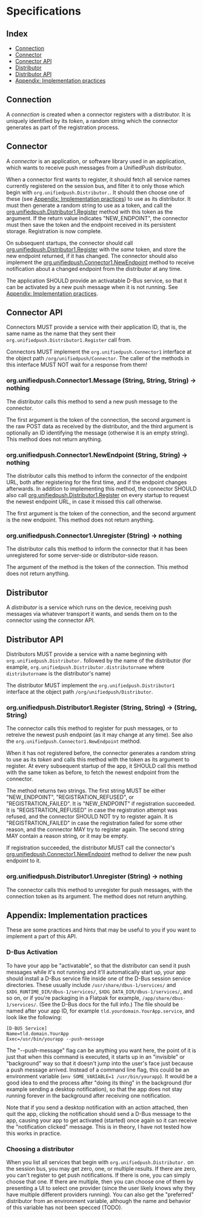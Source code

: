 # Specifications

## Index

* [Connection](#connection)
* [Connector](#connector)
* [Connector API](#connector-API)
* [Distributor](#distributor)
* [Distributor API](#distributor-api)
* [Appendix: Implementation practices](#appendix-implementation-practices)

## Connection

A *connection* is created when a connector registers with a distributor. It is uniquely identified by its *token*, a random string which the connector generates as part of the registration process.

## Connector

A *connector* is an application, or software library used in an application, which wants to receive push messages from a UnifiedPush distributor.

When a connector first wants to register, it should fetch all service names currently registered on the session bus, and filter it to only those which begin with `org.unifiedpush.Distributor.`. It should then choose one of these (see [Appendix: Implementation practices](#appendix-implementation-practices)) to use as its distributor. It must then generate a random string to use as a token, and call the [org.unifiedpush.Distributor1.Register](#orgunifiedpushdistributor1register-string--string-string) method with this token as the argument. If the return value indicates "NEW_ENDPOINT", the connector must then save the token and the endpoint received in its persistent storage. Registration is now complete.

On subsequent startups, the connector should call [org.unifiedpush.Distributor1.Register](#orgunifiedpushdistributor1register-string--string-string) with the *same* token, and store the new endpoint returned, if it has changed. The connector should also implement the [org.unifiedpush.Connector1.NewEndpoint](#orgunifiedpushconnector1newendpoint-string-string--nothing) method to receive notification about a changed endpoint from the distributor at any time.

The application SHOULD provide an activatable D-Bus service, so that it can be activated by a new push message when it is not running. See [Appendix: Implementation practices](#appendix-implementation-practices).

## Connector API

Connectors MUST provide a service with their application ID, that is, the same name as the name that they sent their `org.unifiedpush.Distributor1.Register` call from.

Connectors MUST implement the `org.unifiedpush.Connector1` interface at the object path `/org/unifiedpush/Connector`. The caller of the methods in this interface MUST NOT wait for a response from them!

### org.unifiedpush.Connector1.Message (String, String, String) → nothing

The distributor calls this method to send a new push message to the connector.

The first argument is the token of the connection, the second argument is the raw POST data as received by the distributor, and the third argument is optionally an ID identifying the message (otherwise it is an empty string). This method does not return anything.

### org.unifiedpush.Connector1.NewEndpoint (String, String) → nothing

The distributor calls this method to inform the connector of the endpoint URL, both after registering for the first time, and if the endpoint changes afterwards. In addition to implementing this method, the connector SHOULD also call [org.unifiedpush.Distributor1.Register](#orgunifiedpushdistributor1register-string--string-string) on every startup to request the newest endpoint URL, in case it missed this call otherwise.

The first argument is the token of the connection, and the second argument is the new endpoint. This method does not return anything.

### org.unifiedpush.Connector1.Unregister (String) → nothing

The distributor calls this method to inform the connector that it has been unregistered for some server-side or distributor-side reason.

The argument of the method is the token of the connection. This method does not return anything.

## Distributor

A *distributor* is a service which runs on the device, receiving push messages via whatever transport it wants, and sends them on to the connector using the connector API.

## Distributor API

Distributors MUST provide a service with a name beginning with `org.unifiedpush.Distributor.` followed by the name of the distributor (for example, `org.unifiedpush.Distributor.distributorname` where `distributorname` is the distributor's name)

The distributor MUST implement the `org.unifiedpush.Distributor1` interface at the object path `/org/unifiedpush/Distributor`.

### org.unifiedpush.Distributor1.Register (String, String) → (String, String)

The connector calls this method to register for push messages, or to retreive the newest push endpoint (as it may change at any time). See also the `org.unifiedpush.Connector1.NewEndpoint` method.

When it has not registered before, the connector generates a random string to use as its *token* and calls this method with the token as its argument to register. At every subsequent startup of the app, it SHOULD call this method with the same token as before, to fetch the newest endpoint from the connector.

The method returns two strings. The first string MUST be either "NEW_ENDPOINT", "REGISTRATION_REFUSED", or "REGISTRATION_FAILED". It is "NEW_ENDPOINT" if registration succeeded. It is "REGISTRATION_REFUSED" in case the registration attempt was refused, and the connector SHOULD NOT try to register again. It is "REGISTRATION_FAILED" in case the registration failed for some other reason, and the connector MAY try to register again. The second string MAY contain a reason string, or it may be empty.

If registration succeeded, the distributor MUST call the connector's [org.unifiedpush.Connector1.NewEndpoint](#orgunifiedpushconnector1newendpoint-string-string--nothing) method to deliver the new push endpoint to it.

### org.unifiedpush.Distributor1.Unregister (String) → nothing

The connector calls this method to unregister for push messages, with the connection token as its argument. The method does not return anything.

## Appendix: Implementation practices

These are some practices and hints that may be useful to you if you want to implement a part of this API.

### D-Bus Activation

To have your app be "activatable", so that the distributor can send it push messages while it's not running and it'll automatically start up, your app should install a D-Bus service file inside one of the D-Bus session service directories. These usually include `/usr/share/dbus-1/services/` and `$XDG_RUNTIME_DIR/dbus-1/services/`, `$XDG_DATA_DIR/dbus-1/services/`, and so on, or if you're packaging in a Flatpak for example, `/app/share/dbus-1/services/`. (See the D-Bus docs for the full info.) The file should be named after your app ID, for example `tld.yourdomain.YourApp.service`, and look like the following:

```
[D-BUS Service]
Name=tld.domain.YourApp
Exec=/usr/bin/yourapp --push-message
```

The "--push-message" flag can be anything you want here, the point of it is just that when this command is executed, it starts up in an "invisible" or "background" way so that it doesn't jump into the user's face just because a push message arrived. Instead of a command line flag, this could be an environment variable (`env SOME_VARIABLE=1 /usr/bin/yourapp`). It would be a good idea to end the process after "doing its thing" in the background (for example sending a desktop notification), so that the app does not stay running forever in the background after receiving one notification.

Note that if you send a desktop notification with an action attached, then quit the app, clicking the notification should  send a D-Bus message to the app, causing your app to get activated (started) once again so it can receive the "notification clicked" message. This is in theory, I have not tested how this works in practice.

### Choosing a distributor

When you list all services that begin with `org.unifiedpush.Distributor.` on the session bus, you may get zero, one, or multiple results. If there are zero, you can't register to get push notifications. If there is one, you can simply choose that one. If there are multiple, then you can choose one of them by presenting a UI to select one provider (since the user likely knows why they have multiple different providers running). You can also get the "preferred" distributor from an environment variable, although the name and behavior of this variable has not been specced (TODO).
